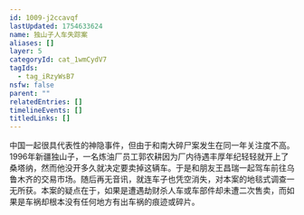 ```yaml
---
id: 1009-j2ccavqf
lastUpdated: 1754633624
name: 独山子人车失踪案
aliases: []
layer: 5
categoryId: cat_1wmCydV7
tagIds:
  - tag_iRzyWsB7
nsfw: false
parent: ""
relatedEntries: []
timelineEvents: []
titledLinks: []
---
```


中国一起很具代表性的神隐事件，但由于和南大碎尸案发生在同一年关注度不高。1996年新疆独山子，一名炼油厂员工郭农耕因为厂内待遇丰厚年纪轻轻就开上了桑塔纳，然而他没开多久就决定要卖掉这辆车。于是和朋友王昌瑞一起驾车前往乌鲁木齐的交易市场。随后再无音讯，就连车子也凭空消失，对本案的地毯式调查一无所获。本案的疑点在于，如果是遭遇劫财杀人车或车部件却未遭二次售卖，而如果是车祸却根本没有任何地方有出车祸的痕迹或碎片。